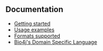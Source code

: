 ## Documentation

* [Getting started](getting-started.md)
* [Usage examples](usage-examples.md)
* [Formats supported](formats-supported.md)
* [Bio4j's Domain Specific Language](bio4j-dsl.md) 
